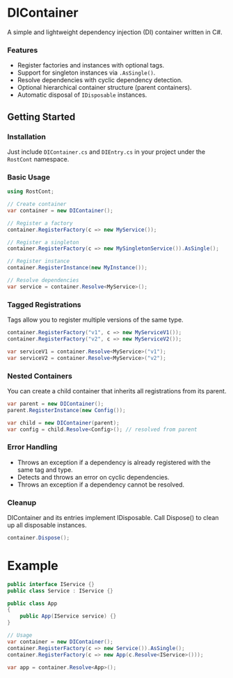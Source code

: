 # DIContainer

A simple and lightweight dependency injection (DI) container written in C#.

### Features

- Register factories and instances with optional tags.
- Support for singleton instances via `.AsSingle()`.
- Resolve dependencies with cyclic dependency detection.
- Optional hierarchical container structure (parent containers).
- Automatic disposal of `IDisposable` instances.

## Getting Started

### Installation

Just include `DIContainer.cs` and `DIEntry.cs` in your project under the `RostCont` namespace.

### Basic Usage

```csharp
using RostCont;

// Create container
var container = new DIContainer();

// Register a factory
container.RegisterFactory(c => new MyService());

// Register a singleton
container.RegisterFactory(c => new MySingletonService()).AsSingle();

// Register instance
container.RegisterInstance(new MyInstance());

// Resolve dependencies
var service = container.Resolve<MyService>();
```

### Tagged Registrations
Tags allow you to register multiple versions of the same type.

```csharp
container.RegisterFactory("v1", c => new MyServiceV1());
container.RegisterFactory("v2", c => new MyServiceV2());

var serviceV1 = container.Resolve<MyService>("v1");
var serviceV2 = container.Resolve<MyService>("v2");
```

### Nested Containers
You can create a child container that inherits all registrations from its parent.

```csharp
var parent = new DIContainer();
parent.RegisterInstance(new Config());

var child = new DIContainer(parent);
var config = child.Resolve<Config>(); // resolved from parent
```



### Error Handling
- Throws an exception if a dependency is already registered with the same tag and type.
- Detects and throws an error on cyclic dependencies.
- Throws an exception if a dependency cannot be resolved.

### Cleanup
DIContainer and its entries implement IDisposable. Call Dispose() to clean up all disposable instances.

```csharp
container.Dispose();
```

# Example

```csharp
public interface IService {}
public class Service : IService {}

public class App
{
    public App(IService service) {}
}

// Usage
var container = new DIContainer();
container.RegisterFactory(c => new Service()).AsSingle();
container.RegisterFactory(c => new App(c.Resolve<IService>()));

var app = container.Resolve<App>();
```
